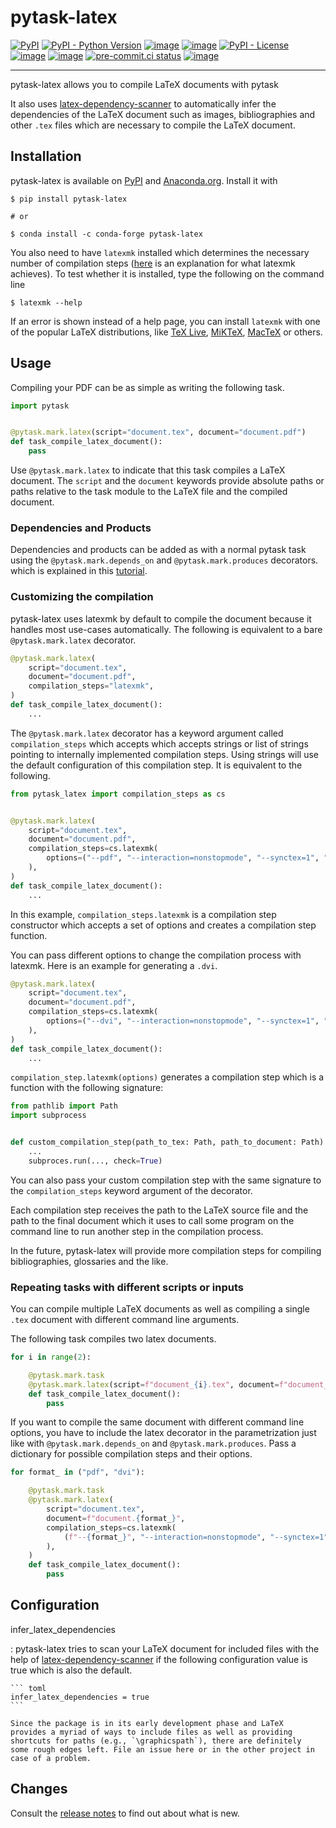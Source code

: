 # pytask-latex

[![PyPI](https://img.shields.io/pypi/v/pytask-latex?color=blue)](https://pypi.org/project/pytask-latex)
[![PyPI - Python Version](https://img.shields.io/pypi/pyversions/pytask-latex)](https://pypi.org/project/pytask-latex)
[![image](https://img.shields.io/conda/vn/conda-forge/pytask-latex.svg)](https://anaconda.org/conda-forge/pytask-latex)
[![image](https://img.shields.io/conda/pn/conda-forge/pytask-latex.svg)](https://anaconda.org/conda-forge/pytask-latex)
[![PyPI - License](https://img.shields.io/pypi/l/pytask-latex)](https://pypi.org/project/pytask-latex)
[![image](https://img.shields.io/github/workflow/status/pytask-dev/pytask-latex/main/main)](https://github.com/pytask-dev/pytask-latex/actions?query=branch%3Amain)
[![image](https://codecov.io/gh/pytask-dev/pytask-latex/branch/main/graph/badge.svg)](https://codecov.io/gh/pytask-dev/pytask-latex)
[![pre-commit.ci status](https://results.pre-commit.ci/badge/github/pytask-dev/pytask-latex/main.svg)](https://results.pre-commit.ci/latest/github/pytask-dev/pytask-latex/main)
[![image](https://img.shields.io/badge/code%20style-black-000000.svg)](https://github.com/psf/black)

______________________________________________________________________

pytask-latex allows you to compile LaTeX documents with pytask

It also uses
[latex-dependency-scanner](https://github.com/pytask-dev/latex-dependency-scanner) to
automatically infer the dependencies of the LaTeX document such as images,
bibliographies and other `.tex` files which are necessary to compile the LaTeX document.

## Installation

pytask-latex is available on [PyPI](https://pypi.org/project/pytask-latex) and
[Anaconda.org](https://anaconda.org/conda-forge/pytask-latex). Install it with

```console
$ pip install pytask-latex

# or

$ conda install -c conda-forge pytask-latex
```

You also need to have `latexmk` installed which determines the necessary number of
compilation steps ([here](https://tex.stackexchange.com/a/249243/194826) is an
explanation for what latexmk achieves). To test whether it is installed, type the
following on the command line

```console
$ latexmk --help
```

If an error is shown instead of a help page, you can install `latexmk` with one of the
popular LaTeX distributions, like [TeX Live](https://www.tug.org/texlive/),
[MiKTeX](https://miktex.org/), [MacTeX](http://www.tug.org/mactex/) or others.

## Usage

Compiling your PDF can be as simple as writing the following task.

```python
import pytask


@pytask.mark.latex(script="document.tex", document="document.pdf")
def task_compile_latex_document():
    pass
```

Use `@pytask.mark.latex` to indicate that this task compiles a LaTeX document. The
`script` and the `document` keywords provide absolute paths or paths relative to the
task module to the LaTeX file and the compiled document.

### Dependencies and Products

Dependencies and products can be added as with a normal pytask task using the
`@pytask.mark.depends_on` and `@pytask.mark.produces` decorators. which is explained in
this
[tutorial](https://pytask-dev.readthedocs.io/en/stable/tutorials/defining_dependencies_products.html).

### Customizing the compilation

pytask-latex uses latexmk by default to compile the document because it handles most
use-cases automatically. The following is equivalent to a bare `@pytask.mark.latex`
decorator.

```python
@pytask.mark.latex(
    script="document.tex",
    document="document.pdf",
    compilation_steps="latexmk",
)
def task_compile_latex_document():
    ...
```

The `@pytask.mark.latex` decorator has a keyword argument called `compilation_steps`
which accepts which accepts strings or list of strings pointing to internally
implemented compilation steps. Using strings will use the default configuration of this
compilation step. It is equivalent to the following.

```python
from pytask_latex import compilation_steps as cs


@pytask.mark.latex(
    script="document.tex",
    document="document.pdf",
    compilation_steps=cs.latexmk(
        options=("--pdf", "--interaction=nonstopmode", "--synctex=1", "--cd")
    ),
)
def task_compile_latex_document():
    ...
```

In this example, `compilation_steps.latexmk` is a compilation step constructor which
accepts a set of options and creates a compilation step function.

You can pass different options to change the compilation process with latexmk. Here is
an example for generating a `.dvi`.

```python
@pytask.mark.latex(
    script="document.tex",
    document="document.pdf",
    compilation_steps=cs.latexmk(
        options=("--dvi", "--interaction=nonstopmode", "--synctex=1", "--cd")
    ),
)
def task_compile_latex_document():
    ...
```

`compilation_step.latexmk(options)` generates a compilation step which is a function
with the following signature:

```python
from pathlib import Path
import subprocess


def custom_compilation_step(path_to_tex: Path, path_to_document: Path) -> None:
    ...
    subproces.run(..., check=True)
```

You can also pass your custom compilation step with the same signature to the
`compilation_steps` keyword argument of the decorator.

Each compilation step receives the path to the LaTeX source file and the path to the
final document which it uses to call some program on the command line to run another
step in the compilation process.

In the future, pytask-latex will provide more compilation steps for compiling
bibliographies, glossaries and the like.

### Repeating tasks with different scripts or inputs

You can compile multiple LaTeX documents as well as compiling a single `.tex` document
with different command line arguments.

The following task compiles two latex documents.

```python
for i in range(2):

    @pytask.mark.task
    @pytask.mark.latex(script=f"document_{i}.tex", document=f"document_{i}.pdf")
    def task_compile_latex_document():
        pass
```

If you want to compile the same document with different command line options, you have
to include the latex decorator in the parametrization just like with
`@pytask.mark.depends_on` and `@pytask.mark.produces`. Pass a dictionary for possible
compilation steps and their options.

```python
for format_ in ("pdf", "dvi"):

    @pytask.mark.task
    @pytask.mark.latex(
        script="document.tex",
        document=f"document.{format_}",
        compilation_steps=cs.latexmk(
            (f"--{format_}", "--interaction=nonstopmode", "--synctex=1", "--cd")
        ),
    )
    def task_compile_latex_document():
        pass
```

## Configuration

infer_latex_dependencies

: pytask-latex tries to scan your LaTeX document for included files with the help of
[latex-dependency-scanner](https://github.com/pytask-dev/latex-dependency-scanner) if
the following configuration value is true which is also the default.

````
``` toml
infer_latex_dependencies = true
```

Since the package is in its early development phase and LaTeX
provides a myriad of ways to include files as well as providing
shortcuts for paths (e.g., `\graphicspath`), there are definitely
some rough edges left. File an issue here or in the other project in
case of a problem.
````

## Changes

Consult the [release notes](CHANGES.md) to find out about what is new.
